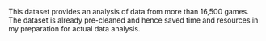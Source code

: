 This dataset provides an analysis of data from more than 16,500 games.
The dataset is already pre-cleaned and hence saved time and resources in my preparation for actual data analysis.
